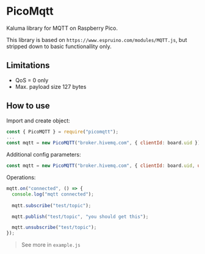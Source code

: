 # PicoMqtt

Kaluma library for MQTT on Raspberry Pico.

This library is based on `https://www.espruino.com/modules/MQTT.js`, but stripped down to basic functionallity only.

## Limitations

- QoS = 0 only
- Max. payload size 127 bytes

## How to use

Import and create object:

```js
const { PicoMQTT } = require("picomqtt");
...
const mqtt = new PicoMQTT("broker.hivemq.com", { clientId: board.uid });
```

Additional config parameters:
```js
const mqtt = new PicoMQTT("broker.hivemq.com", { clientId: board.uid, user: "foo", password: "boo", port: 7883 });
```

Operations:
```js
mqtt.on("connected", () => {
  console.log("mqtt connected");
  
  mqtt.subscribe("test/topic");

  mqtt.publish("test/topic", "you should get this");      

  mqtt.unsubscribe("test/topic");      
});
```

> See more in `example.js`
